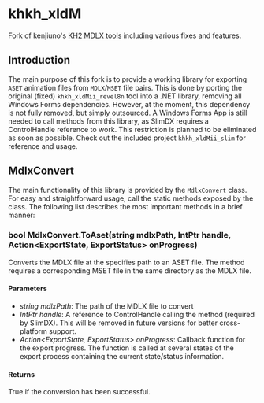 # khkh_xldM
Fork of kenjiuno's [KH2 MDLX tools](https://gitlab.com/kenjiuno/khkh_xldM) including various fixes and features.

## Introduction
The main purpose of this fork is to provide a working library for exporting `ASET` animation files from `MDLX`/`MSET` file pairs. This is done by porting the original (fixed) `khkh_xldMii_revel8n` tool into a .NET library, removing all Windows Forms dependencies. However, at the moment, this dependency is not fully removed, but simply outsourced. A Windows Forms App is still needed to call methods from this library, as SlimDX requires a ControlHandle reference to work. This restriction is planned to be eliminated as soon as possible. Check out the included project `khkh_xldMii_slim` for reference and usage.

## MdlxConvert
The main functionality of this library is provided by the `MdlxConvert` class. For easy and straightforward usage, call the static methods exposed by the class. The following list describes the most important methods in a brief manner:

### bool MdlxConvert.ToAset(string mdlxPath, IntPtr handle, Action<ExportState, ExportStatus> onProgress)
Converts the MDLX file at the specifies path to an ASET file. The method requires a corresponding MSET file in the same directory as the MDLX file.

#### Parameters
- *string mdlxPath*: The path of the MDLX file to convert
- *IntPtr handle*: A reference to ControlHandle calling the method (required by SlimDX). This will be removed in future versions for better cross-platform support.
- *Action<ExportState, ExportStatus> onProgress*: Callback function for the export progress. The function is called at several states of the export process containing the current state/status information.

#### Returns
True if the conversion has been successful.